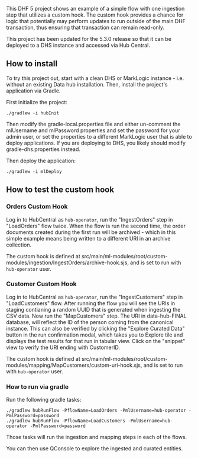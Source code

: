 This DHF 5 project shows an example of a simple flow with one ingestion step that utilizes a custom hook. The custom 
hook provides a chance for logic that potentially may perform updates to run outside of the main DHF transaction, thus
ensuring that transaction can remain read-only. 

This project has been updated for the 5.3.0 release so that it can be deployed to a DHS instance and accessed via 
Hub Central.

## How to install

To try this project out, start with a clean DHS or MarkLogic instance - i.e. without an existing Data hub installation.
Then, install the project's application via Gradle. 

First initialize the project:

    ./gradlew -i hubInit
    
Then modify the gradle-local.properties file and either un-comment the mlUsername and mlPassword properties and set the
password for your admin user, or set the properties to a different MarkLogic user that is able to deploy applications. 
If you are deploying to DHS, you likely should modify gradle-dhs.properties instead.

Then deploy the application:

    ./gradlew -i mlDeploy

## How to test the custom hook

### Orders Custom Hook

Log in to HubCentral as `hub-operator`, run the "IngestOrders" step in "LoadOrders" flow twice. When the flow is run the second time, the order documents 
created during the first run will be archived - which in this simple example means being written to a different URI in 
an archive collection.

The custom hook is defined at src/main/ml-modules/root/custom-modules/ingestion/IngestOrders/archive-hook.sjs, and is set to run with `hub-operator` user.

### Customer Custom Hook

Log in to HubCentral as `hub-operator`, run the "IngestCustomers" step in "LoadCustomers" flow. After running the flow you will see the URIs in staging contianing a random UUID that is generated when ingesting the CSV data. 
Now run the "MapCustomers" step. The URI in data-hub-FINAL database, will reflect the ID of the person coming from the canonical instance. 
This can also be verified by clicking the "Explore Curated Data" button in the run confirmation modal, which takes you to Explore tile and displays the test results for that run in tabular view.
Click on the "snippet" view to verify the URI ending with CustomerID.

The custom hook is defined at src/main/ml-modules/root/custom-modules/mapping/MapCustomers/custom-uri-hook.sjs, and is set to run with `hub-operator` user.

### How to run via gradle

Run the following gradle tasks:

    ./gradlew hubRunFlow -PflowName=LoadOrders -PmlUsername=hub-operator -PmlPassword=password
    ./gradlew hubRunFlow -PflowName=LoadCustomers -PmlUsername=hub-operator -PmlPassword=password
    
Those tasks will run the ingestion and mapping steps in each of the flows. 

You can then use QConsole to explore the ingested and curated entities. 
